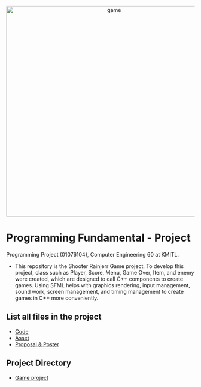 <p align="center">
<img width="561" alt="game" src="https://github.com/janrainjer/programming-project/assets/88389821/f0e7c79b-62e3-4962-ba5d-44de631fb70c">
</p>

# Programming Fundamental - Project 
Programming Project (01076104), Computer Engineering 60 at KMITL.

- This repository is the Shooter Rainjerr Game project. To develop this project, class such as Player, Score, Menu, Game Over, Item, and enemy were created, which are designed to call C++ components to create games. Using SFML helps with graphics rendering, input management, sound work, screen management, and timing management to create games in C++ more conveniently.

## List all files in the project
- [Code](source-code)
- [Asset](release) 
- [Proposal & Poster](Infographics)

## Project Directory
- [Game project](game-project)
